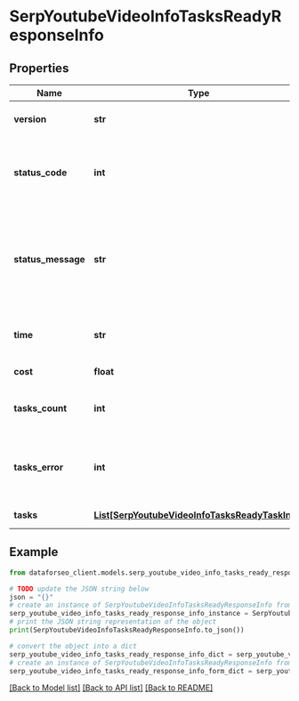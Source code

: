 # SerpYoutubeVideoInfoTasksReadyResponseInfo


## Properties

Name | Type | Description | Notes
------------ | ------------- | ------------- | -------------
**version** | **str** | the current version of the API | [optional] 
**status_code** | **int** | general status code you can find the full list of the response codes here | [optional] 
**status_message** | **str** | general informational message you can find the full list of general informational messages here | [optional] 
**time** | **str** | total execution time, seconds | [optional] 
**cost** | **float** | total tasks cost, USD | [optional] 
**tasks_count** | **int** | the number of tasks in the tasks array | [optional] 
**tasks_error** | **int** | the number of tasks in the tasks array returned with an error | [optional] 
**tasks** | [**List[SerpYoutubeVideoInfoTasksReadyTaskInfo]**](SerpYoutubeVideoInfoTasksReadyTaskInfo.md) | array of tasks | [optional] 

## Example

```python
from dataforseo_client.models.serp_youtube_video_info_tasks_ready_response_info import SerpYoutubeVideoInfoTasksReadyResponseInfo

# TODO update the JSON string below
json = "{}"
# create an instance of SerpYoutubeVideoInfoTasksReadyResponseInfo from a JSON string
serp_youtube_video_info_tasks_ready_response_info_instance = SerpYoutubeVideoInfoTasksReadyResponseInfo.from_json(json)
# print the JSON string representation of the object
print(SerpYoutubeVideoInfoTasksReadyResponseInfo.to_json())

# convert the object into a dict
serp_youtube_video_info_tasks_ready_response_info_dict = serp_youtube_video_info_tasks_ready_response_info_instance.to_dict()
# create an instance of SerpYoutubeVideoInfoTasksReadyResponseInfo from a dict
serp_youtube_video_info_tasks_ready_response_info_form_dict = serp_youtube_video_info_tasks_ready_response_info.from_dict(serp_youtube_video_info_tasks_ready_response_info_dict)
```
[[Back to Model list]](../README.md#documentation-for-models) [[Back to API list]](../README.md#documentation-for-api-endpoints) [[Back to README]](../README.md)


